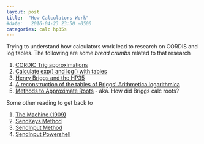 ```yaml
---
layout: post
title:  "How Calculators Work"
#date:   2016-04-23 23:50 -0500
categories: calc hp35s
---
```

Trying to understand how calculators work lead to research on CORDIS and log tables.  The following are some *bread crumbs* related to that research

1. [CORDIC Trig approximations](https://en.wikipedia.org/wiki/CORDIC)
2. [Calculate exp() and log() with tables](http://www.quinapalus.com/efunc.html)
3. [Henry Briggs and the HP35](http://home.citycable.ch/pierrefleur/Jacques-Laporte/Briggs%20and%20the%20HP35.htm)
4. [A reconstruction of the tables of Briggs' Arithmetica logarithmica](https://hal.inria.fr/inria-00543939/document)
5. [Methods to Approximate Roots](https://en.wikipedia.org/wiki/Methods_of_computing_square_roots) - aka. How did Briggs calc roots?

Some other reading to get back to
1. [The Machine (1909)](http://archive.ncsa.illinois.edu/prajlich/forster.html)
2. [SendKeys Method](https://msdn.microsoft.com/en-us/library/8c6yea83%28v=vs.84%29.aspx)
3. [SendInput Method](https://msdn.microsoft.com/en-us/library/windows/desktop/ms646310%28v=vs.85%29.aspx)
4. [SendInput Powershell](https://www.reddit.com/r/PowerShell/comments/3qk9mc/keyboard_keypress_script/)